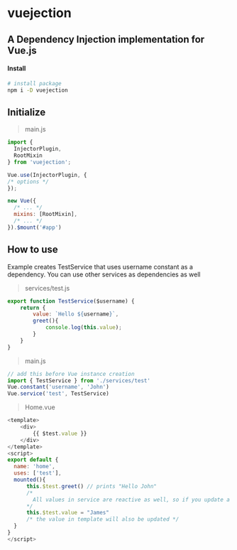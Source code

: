 # vuejection
## A Dependency Injection implementation for Vue.js

#### Install

``` bash
# install package
npm i -D vuejection
```

## Initialize

> main.js
``` js
import {
  InjectorPlugin,
  RootMixin
} from 'vuejection';

Vue.use(InjectorPlugin, {
/* options */
});

new Vue({
  /* ... */
  mixins: [RootMixin],
  /* ... */
}).$mount('#app')
```

## How to use 

Example creates TestService that uses username constant as a dependency. You can use other services as dependencies as well

> services/test.js
``` js
export function TestService($username) {
    return {
        value: `Hello ${username}`,
        greet(){
            console.log(this.value);
        }
    }
}
```

> main.js
``` js
// add this before Vue instance creation
import { TestService } from './services/test'
Vue.constant('username', 'John')
Vue.service('test', TestService)
```

> Home.vue
``` js
<template>
    <div>
        {{ $test.value }}
    </div>
</template>
<script>
export default {
  name: 'home',
  uses: ['test'],
  mounted(){
      this.$test.greet() // prints "Hello John"
      /*
        All values in service are reactive as well, so if you update a value inside a service, it will also trigger an update in render. For example if you call
      */
      this.$test.value = "James"
      /* the value in template will also be updated */    
  }
}
</script>
```